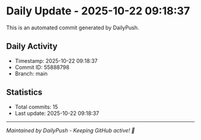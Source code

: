 # Daily Update - 2025-10-22 09:18:37

This is an automated commit generated by DailyPush.

## Daily Activity
- Timestamp: 2025-10-22 09:18:37
- Commit ID: 55888798
- Branch: main

## Statistics
- Total commits: 15
- Last update: 2025-10-22 09:18:37

---
*Maintained by DailyPush - Keeping GitHub active! 🚀*
